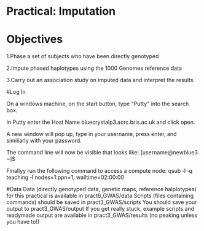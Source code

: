# Practical: Imputation
# Objectives
1.Phase a set of subjects who have been directly genotyped

2.Impute phased haplotypes using the 1000 Genomes reference data

3.Carry out an association study on imputed data and interpret the results

#Log In

On a windows machine, on the start button, type "Putty" into the search box.

In Putty enter the Host Name bluecrystalp3.acrc.bris.ac.uk and click open.

A new window will pop up, type in your username, press enter, and similiarly with your password.

The command line will now be visible that looks like: [username@newblue3 ~]$


Finallyy run the following command to access a compute node: qsub ‐I ‐q teaching ‐l
nodes=1:ppn=1, walltime=02:00:00


#Data
Data (directly genotyped data, genetic maps, reference halplotypes) for this practical is available in pract6_GWAS/data
Scripts (files containing commands) should be saved in pract3_GWAS/scripts
You should save your output to pract3_GWAS/output
If you get really stuck, example scripts and ready­made output are available
in pract3_GWAS/results (no peaking unless you have to!)


